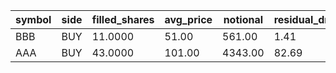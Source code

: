 | symbol | side | filled_shares | avg_price | notional | residual_drift_bps |
| --- | --- | --- | --- | --- | --- |
| BBB | BUY | 11.0000 | 51.00 | 561.00 | 1.41 |
| AAA | BUY | 43.0000 | 101.00 | 4343.00 | 82.69 |
